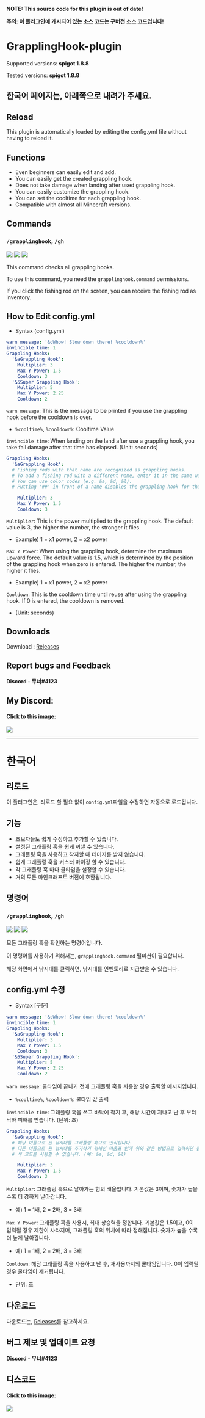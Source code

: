 **NOTE: This source code for this plugin is out of date!**

**주의: 이 플러그인에 개시되어 있는 소스 코드는 구버전 소스 코드입니다!**

# GrapplingHook-plugin


Supported versions: **spigot 1.8.8**

Tested versions: **spigot 1.8.8**

## 한국어 페이지는, 아래쪽으로 내려가 주세요.

## Reload
This plugin is automatically loaded by editing the config.yml file without having to reload it.

## Functions
 - Even beginners can easily edit and add.
 - You can easily get the created grappling hook.
 - Does not take damage when landing after used grappling hook.
 - You can easily customize the grappling hook.
 - You can set the cooltime for each grappling hook.
 - Compatible with almost all Minecraft versions.

## Commands
### `/grapplinghook`, `/gh`
![](https://cdn.discordapp.com/attachments/699227450705444884/820327515821965342/unknown.png)
![](https://cdn.discordapp.com/attachments/699227450705444884/820328172851298314/unknown.png)
![](https://cdn.discordapp.com/attachments/699227450705444884/820330110179737600/unknown.png)

This command checks all grappling hooks.

To use this command, you need the `grapplinghook.command` permissions.

If you click the fishing rod on the screen, you can receive the fishing rod as inventory.

## How to Edit config.yml

 - Syntax (config.yml)

```yml
warn message: '&cWhow! Slow down there! %cooldown%'
invincible time: 1
Grappling Hooks:
  '&aGrappling Hook':
    Multiplier: 3
    Max Y Power: 1.5
    Cooldown: 3
  '&5Super Grappling Hook':
    Multiplier: 5
    Max Y Power: 2.25
    Cooldown: 2
```

`warn message`: This is the message to be printed if you use the grappling hook before the cooldown is over.
 - `%cooltime%`, `%cooldown%`: Cooltime Value

`invincible time`: When landing on the land after use a grappling hook, you take fall damage after that time has elapsed. (Unit: seconds)

```yml
Grappling Hooks:
  '&aGrappling Hook':
  # Fishing rods with that name are recognized as grappling hooks.
  # To add a fishing rod with a different name, enter it in the same way as above in quotation marks.
  # You can use color codes (e.g. &a, &d, &l).
  # Putting '##' in front of a name disables the grappling hook for that name.

    Multiplier: 3
    Max Y Power: 1.5
    Cooldown: 3
```

`Multiplier`: This is the power multiplied to the grappling hook. The default value is 3, the higher the number, the stronger it flies.

 - Example) 1 = x1 power, 2 = x2 power

`Max Y Power`: When using the grappling hook, determine the maximum upward force. The default value is 1.5, which is determined by the position of the grappling hook when zero is entered. The higher the number, the higher it flies.

 - Example) 1 = x1 power, 2 = x2 power

`Cooldown`: This is the cooldown time until reuse after using the grappling hook. If 0 is entered, the cooldown is removed.

 - (Unit: seconds)

## Downloads
Download : [Releases](https://github.com/Mooner510/GrapplingHook-plugin/releases)

## Report bugs and Feedback
**Discord - 무너#4123**

## My Discord:
#### Click to this image:
[![](https://discordapp.com/assets/e4923594e694a21542a489471ecffa50.svg)](https://discord.gg/AbgV8Rz)

***

# 한국어

## 리로드
이 플러그인은, 리로드 할 필요 없이 `config.yml`파일을 수정하면 자동으로 로드됩니다.

## 기능
 - 초보자들도 쉽게 수정하고 추가할 수 있습니다.
 - 설정된 그래플링 훅을 쉽게 꺼낼 수 있습니다.
 - 그래플링 훅을 사용하고 착지할 때 데미지를 받지 않습니다.
 - 쉽게 그래플링 훅을 커스터 마이징 할 수 있습니다.
 - 각 그래플링 훅 마다 쿨타임을 설정할 수 있습니다.
 - 거의 모든 마인크래프트 버전에 호환됩니다.

## 명령어
### `/grapplinghook`, `/gh`
![](https://cdn.discordapp.com/attachments/699227450705444884/820327515821965342/unknown.png)
![](https://cdn.discordapp.com/attachments/699227450705444884/820328172851298314/unknown.png)
![](https://cdn.discordapp.com/attachments/699227450705444884/820330110179737600/unknown.png)

모든 그래플링 훅을 확인하는 명령어입니다.

이 명령어를 사용하기 위해서는, `grapplinghook.command` 펄미션이 필요합니다.

해당 화면에서 낚시대를 클릭하면, 낚시대를 인벤토리로 지급받을 수 있습니다.

## config.yml 수정 

 - Syntax [구문]

```yml
warn message: '&cWhow! Slow down there! %cooldown%'
invincible time: 1
Grappling Hooks:
  '&aGrappling Hook':
    Multiplier: 3
    Max Y Power: 1.5
    Cooldown: 3
  '&5Super Grappling Hook':
    Multiplier: 5
    Max Y Power: 2.25
    Cooldown: 2
```

`warn message`: 쿨타임이 끝나기 전에 그래플링 훅을 사용할 경우 출력할 메시지입니다.
 - `%cooltime%`, `%cooldown%`: 쿨타임 값 출력

`invincible time`: 그래플링 훅을 쓰고 바닥에 착지 후, 해당 시간이 지나고 난 후 부터 낙하 피해를 받습니다. (단위: 초)

```yml
Grappling Hooks:
  '&aGrappling Hook':
  # 해당 이름으로 된 낚시대를 그래플링 훅으로 인식합니다.
  # 다른 이름으로 된 낚시대를 추가하기 위해선 따옴표 안에 위와 같은 방법으로 입력하면 됩니다.
  # 색 코드를 사용할 수 있습니다. (예: &a, &d, &l)

    Multiplier: 3
    Max Y Power: 1.5
    Cooldown: 3
```

`Multiplier`: 그래플링 훅으로 날아가는 힘의 배율입니다. 기본값은 3이며, 숫자가 높을 수록 더 강하게 날아갑니다.

 - 예) 1 = 1배, 2 = 2배, 3 = 3배

`Max Y Power`: 그래플링 훅을 사용시, 최대 상승력을 정합니다. 기본값은 1.5이고, 0이 입력될 경우 제한이 사라지며, 그래플링 훅의 위치에 따라 정해집니다. 숫자가 높을 수록 더 높게 날아갑니다.

 - 예) 1 = 1배, 2 = 2배, 3 = 3배

`Cooldown`: 해당 그래플링 훅을 사용하고 난 후, 재사용까지의 쿨타임입니다. 0이 입력될 경우 쿨타임이 제거됩니다.

 - 단위: 초

## 다운로드
다운로드는, [Releases](https://github.com/Mooner510/GrapplingHook-plugin/releases)를 참고하세요.

## 버그 제보 및 업데이트 요청
**Discord - 무너#4123**

## 디스코드
#### Click to this image:
[![](https://discordapp.com/assets/e4923594e694a21542a489471ecffa50.svg)](https://discord.gg/AbgV8Rz)
